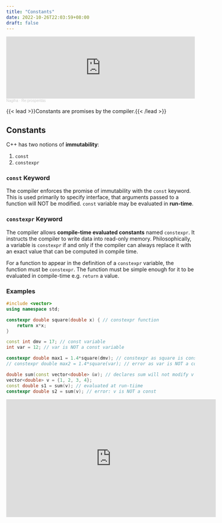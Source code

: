 ```yaml
---
title: "Constants"
date: 2022-10-26T22:03:59+08:00
draft: false
---
```


<iframe width="100%" height="166" scrolling="no" frameborder="no" allow="autoplay" src="https://w.soundcloud.com/player/?url=https%3A//api.soundcloud.com/tracks/357540014&color=%23ff5500&auto_play=false&hide_related=false&show_comments=true&show_user=true&show_reposts=false&show_teaser=true"></iframe><div style="font-size: 10px; color: #cccccc;line-break: anywhere;word-break: normal;overflow: hidden;white-space: nowrap;text-overflow: ellipsis; font-family: Interstate,Lucida Grande,Lucida Sans Unicode,Lucida Sans,Garuda,Verdana,Tahoma,sans-serif;font-weight: 100;"><a href="https://soundcloud.com/nagiha" title="Nagiha" target="_blank" style="color: #cccccc; text-decoration: none;">Nagiha</a> · <a href="https://soundcloud.com/nagiha/reprosperitas" title="Re:prosperitás" target="_blank" style="color: #cccccc; text-decoration: none;">Re:prosperitás</a></div>

{{< lead >}}Constants are promises by the compiler.{{< /lead >}}

## Constants

C++ has two notions of **immutability**:
1. `const`
2. `constexpr`

### `const` Keyword

The compiler enforces the promise of immutability with the `const` keyword. This is used primarily to specify interface, that arguments passed to a function will NOT be modified. `const` variable may be evaluated in **run-time**.

### `constexpr` Keyword

The compiler allows **compile-time evaluated constants** named `constexpr`. It instructs the compiler to write data into read-only memory. Philosophically, a variable is `constexpr` if and only if the compiler can always replace it with an exact value that can be computed in compile time.

For a function to appear in the definition of a `constexpr` variable, the function must be `constexpr`. The function must be simple enough for it to be evaluated in compile-time e.g. `return` a value.

### Examples

```cpp
#include <vector>
using namespace std;

constexpr double square(double x) { // constexpr function
    return x*x;
}

const int dmv = 17; // const variable
int var = 12; // var is NOT a const variable

constexpr double max1 = 1.4*square(dmv); // constexpr as square is constexpr and dmv is const
// constexpr double max2 = 1.4*square(var); // error as var is NOT a const

double sum(const vector<double> &v); // declares sum will not modify v
vector<double> v = {1, 2, 3, 4};
const double s1 = sum(v); // evaluated at run-tiime
constexpr double s2 = sum(v); // error: v is NOT a const
```

<iframe width="560" height="315" src="https://www.youtube.com/embed/Hj4EowvYAOQ" title="YouTube video player" frameborder="0" allow="accelerometer; autoplay; clipboard-write; encrypted-media; gyroscope; picture-in-picture" allowfullscreen></iframe>
